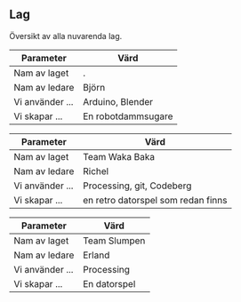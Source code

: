 ## Lag

Översikt av alla nuvarenda lag.

Parameter                           | Värd
------------------------------------|------------------------------------------------------------------------
Nam av laget                        | .
Nam av ledare                       | Björn
Vi använder ...                     | Arduino, Blender
Vi skapar ...                       | En robotdammsugare

Parameter                           | Värd
------------------------------------|------------------------------------------------------------------------
Nam av laget                        | Team Waka Baka
Nam av ledare                       | Richel
Vi använder ...                     | Processing, git, Codeberg
Vi skapar ...                       | en retro datorspel som redan finns

Parameter                           | Värd
------------------------------------|------------------------------------------------------------------------
Nam av laget                        | Team Slumpen
Nam av ledare                       | Erland
Vi använder ...                     | Processing
Vi skapar ...                       | En datorspel
